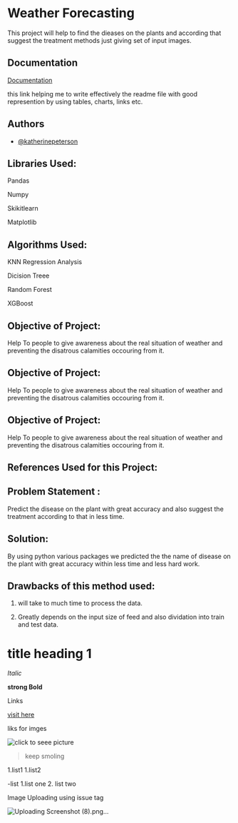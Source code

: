 
# Weather Forecasting 



This project will help   to find the dieases on the plants and according that suggest the treatment methods just giving set of input images.



## Documentation

[Documentation](https://www.youtube.com/watch?v=Rtpu2cWz7W8)

this link helping me to write effectively the readme file with good represention by using tables, charts, links etc.



## Authors

- [@katherinepeterson](https://www.github.com/octokatherine)


## Libraries Used:

Pandas

Numpy

Skikitlearn

Matplotlib

## Algorithms Used:


KNN 
Regression Analysis

Dicision Treee

Random Forest

XGBoost 


## Objective of Project:


Help To people to give awareness about the real situation of weather and preventing the disatrous calamities occouring from it.

## Objective of Project:


Help To people to give awareness about the real situation of weather and preventing the disatrous calamities occouring from it.

## Objective of Project:


Help To people to give awareness about the real situation of weather and preventing the disatrous calamities occouring from it.

## References Used for this Project:
## Problem Statement :


Predict the disease on the plant with great accuracy and also suggest the treatment according to that in less time.

## Solution:

By using python various packages we predicted the the name of disease on the plant with great accuracy within less time and less hard work.
## Drawbacks of this method used:


1. will take to much time to process the data.

2. Greatly depends on the input size of feed and also dividation into train and test data.



# title heading 1 


_Italic_


**strong Bold**


Links 

[visit here ](https://www.youtube.com/c/HiteshChoudharydotcom/playlists "best Vedio")


liks for imges 

![click to seee picture]()

> keep smoling 


1.list1
1.list2


-list 
1.list one 
2. list two 



Image Uploading using issue tag

![Uploading Screenshot (8).png…]()
